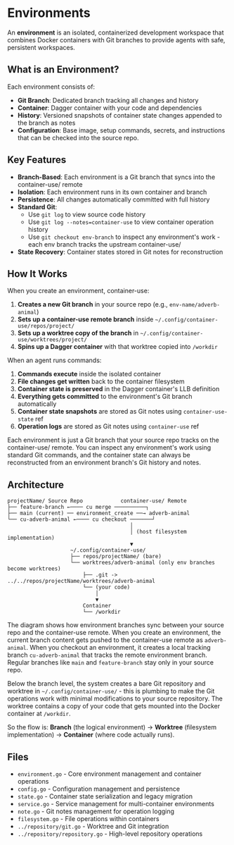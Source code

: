 # Environments

An **environment** is an isolated, containerized development workspace that combines Docker containers with Git branches to provide agents with safe, persistent workspaces.

## What is an Environment?

Each environment consists of:
- **Git Branch**: Dedicated branch tracking all changes and history
- **Container**: Dagger container with your code and dependencies
- **History**: Versioned snapshots of container state changes appended to the branch as notes
- **Configuration**: Base image, setup commands, secrets, and instructions that can be checked into the source repo.

## Key Features

- **Branch-Based**: Each environment is a Git branch that syncs into the container-use/ remote
- **Isolation**: Each environment runs in its own container and branch
- **Persistence**: All changes automatically committed with full history
- **Standard Git**:
  - Use `git log` to view source code history
  - Use `git log --notes=container-use` to view container operation history
  - Use `git checkout env-branch` to inspect any environment's work - each env branch tracks the upstream container-use/
- **State Recovery**: Container states stored in Git notes for reconstruction

## How It Works

When you create an environment, container-use:

1. **Creates a new Git branch** in your source repo (e.g., `env-name/adverb-animal`)
2. **Sets up a container-use remote branch** inside `~/.config/container-use/repos/project/`
3. **Sets up a worktree copy of the branch** in `~/.config/container-use/worktrees/project/`
4. **Spins up a Dagger container** with that worktree copied into `/workdir`

When an agent runs commands:

1. **Commands execute** inside the isolated container
2. **File changes get written** back to the container filesystem
3. **Container state is preserved** in the Dagger container's LLB definition
4. **Everything gets committed** to the environment's Git branch automatically
5. **Container state snapshots** are stored as Git notes using `container-use-state` ref
6. **Operation logs** are stored as Git notes using `container-use` ref

Each environment is just a Git branch that your source repo tracks on the container-use/ remote. You can inspect any environment's work using standard Git commands, and the container state can always be reconstructed from an environment branch's Git history and notes.

## Architecture

```
projectName/ Source Repo            container-use/ Remote
├── feature-branch ←──── cu merge ──────────┐
├── main (current) ── environment_create ──→ adverb-animal
└── cu-adverb-animal ←──── cu checkout ───────┘
                                       │
                                       │ (host filesystem implementation)
                                       ▼
                    ~/.config/container-use/
                    ├── repos/projectName/ (bare)
                    └── worktrees/adverb-animal (only env branches become worktrees)
                        ├── .git -> ../../repos/projectName/worktrees/adverb-animal
                        └── (your code)
                            │
                            ▼
                        Container
                        └── /workdir
```

The diagram shows how environment branches sync between your source repo and the container-use remote. When you create an environment, the current branch content gets pushed to the container-use remote as `adverb-animal`. When you checkout an environment, it creates a local tracking branch `cu-adverb-animal` that tracks the remote environment branch. Regular branches like `main` and `feature-branch` stay only in your source repo.

Below the branch level, the system creates a bare Git repository and worktree in `~/.config/container-use/` - this is plumbing to make the Git operations work with minimal modifications to your source repository. The worktree contains a copy of your code that gets mounted into the Docker container at `/workdir`.

So the flow is: **Branch** (the logical environment) → **Worktree** (filesystem implementation) → **Container** (where code actually runs).

## Files

- `environment.go` - Core environment management and container operations
- `config.go` - Configuration management and persistence
- `state.go` - Container state serialization and legacy migration
- `service.go` - Service management for multi-container environments
- `note.go` - Git notes management for operation logging
- `filesystem.go` - File operations within containers
- `../repository/git.go` - Worktree and Git integration
- `../repository/repository.go` - High-level repository operations
